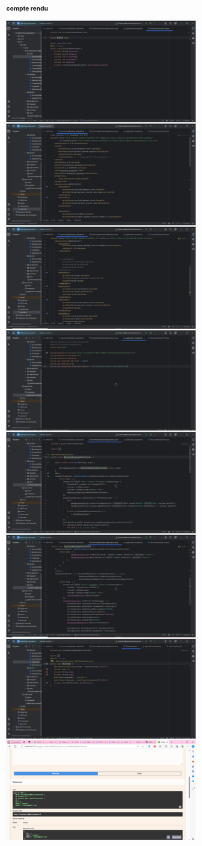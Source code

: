 <h3>compte rendu<h3>
<img src="captures/1.PNG">
<img src="captures/2.PNG">
<img src="captures/3.PNG">
<img src="captures/4.PNG">
<img src="captures/5.PNG">
<img src="captures/6.PNG">
<img src="captures/7.PNG">
<img src="captures/8.PNG">
